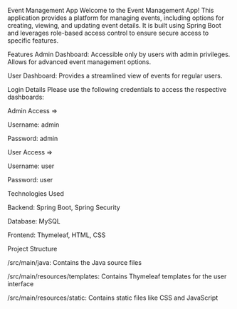 Event Management App
Welcome to the Event Management App! This application provides a platform for managing events, including options for creating, viewing, and updating event details. It is built using Spring Boot and leverages role-based access control to ensure secure access to specific features.

Features
Admin Dashboard: Accessible only by users with admin privileges. Allows for advanced event management options.

User Dashboard: Provides a streamlined view of events for regular users.

Login Details
Please use the following credentials to access the respective dashboards:



Admin Access =>

Username: admin

Password: admin



User Access =>

Username: user

Password: user


Technologies Used

Backend: Spring Boot, Spring Security

Database: MySQL

Frontend: Thymeleaf, HTML, CSS


Project Structure

/src/main/java: Contains the Java source files

/src/main/resources/templates: Contains Thymeleaf templates for the user interface

/src/main/resources/static: Contains static files like CSS and JavaScript
